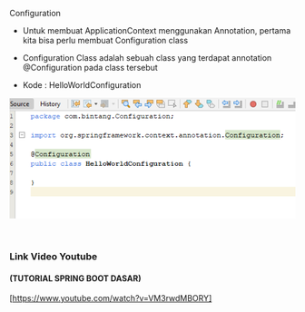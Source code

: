 Configuration
* Untuk membuat ApplicationContext menggunakan Annotation, pertama kita bisa perlu membuat Configuration class
* Configuration Class adalah sebuah class yang terdapat annotation @Configuration pada class tersebut

* Kode : HelloWorldConfiguration

![Img 1](image/8.PNG)



 
### Link Video Youtube
#### (TUTORIAL SPRING BOOT DASAR)
[https://www.youtube.com/watch?v=VM3rwdMBORY]